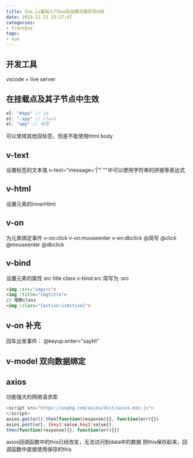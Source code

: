```yaml
---
title: Vue.js基础入门Vue实战黑马程序员VUE
date: 2019-12-21 15:27:47
categories:
- frontEnd
tags:
- vue
---
```

## 开发工具
vscode + live server

##  在挂载点及其子节点中生效

```js
el: "#app" // id
el: ".app" // class
el: "app" // 标签
```

可以使用其他双标签，但是不能使用html body
<!--more-->
## v-text 
设置标签的文本值
v-text="message+'|'"
""中可以使用字符串的拼接等表达式

## v-html
设置元素的innerHtml

## v-on
为元素绑定事件
v-on:click
v-on:mouseenter
v-en:dbclick
@简写
@click
@mouseenter
@dbclick

## v-bind
设置元素的属性 src title class
v-bind:src 简写为 :src
```html
<img :src="imgsrc">
<img :title="imgtitle">
// 增删class
<img :class="{active:isActive}">
```

## v-on 补充
回车出发事件：
@keyup.enter="sayHi"

## v-model 双向数据绑定

## axios
功能强大的网络请求库

```js
<script src="https://unpkg.com/axios/dist/axios.min.js">
</script>
axios.get(url).then(function(response){}, function(err){})
axios.post(url, {key1:value,key2:value}).
then(function(response){}, function(err){})
```

axios回调函数中的this已经改变，无法访问到data中的数据
把this保存起来，回调函数中直接使用保存的this

